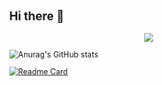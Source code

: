 ## Hi there 👋

<p align="center">
<img src="https://capsule-render.vercel.app/api?type=waving&color=timeGradient&height=300&&section=header&text=intimatep&fontSize=90&fontAlign=50&fontAlignY=30&desc=脚本小子的安全屋&descAlign=50&descSize=30&descAlignY=60&animation=twinkling" />
</p>

![Anurag's GitHub stats](https://github-readme-stats.vercel.app/api?username=intimatep&show_icons=true&theme=radical)

[![Readme Card](https://github-readme-stats.vercel.app/api/pin/?username=anuraghazra&repo=github-readme-stats)](https://github.com/anuraghazra/github-readme-stats)
